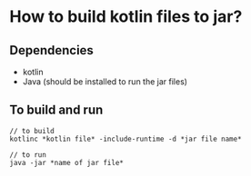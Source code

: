 # How to build kotlin files to jar?

## Dependencies

* kotlin
* Java (should be installed to run the jar files)
## To build and run

```
// to build
kotlinc *kotlin file* -include-runtime -d *jar file name*

// to run 
java -jar *name of jar file*

```
